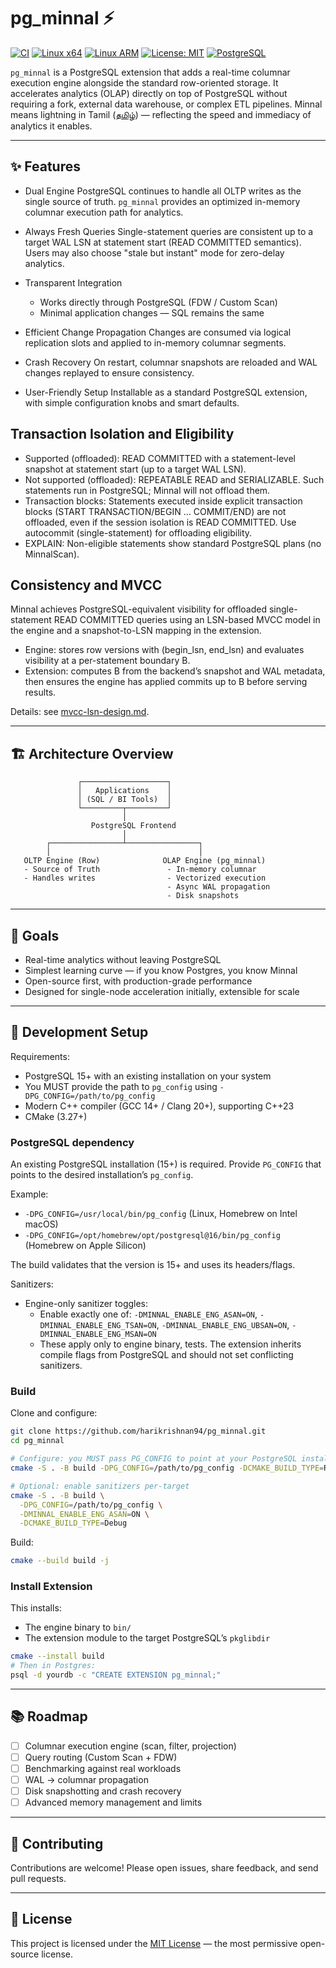 # pg_minnal ⚡️

[![CI](https://github.com/harikrishnan94/minnal/actions/workflows/ci.yml/badge.svg?branch=main)](https://github.com/harikrishnan94/minnal/actions/workflows/ci.yml)
[![Linux x64](https://img.shields.io/github/actions/workflow/status/harikrishnan94/minnal/ci.yml?branch=main&job=Build%20%26%20Test%20%28ubuntu-24.04%2C%20gcc%2C%20RelWithDebInfo%29&label=Linux%20x64&logo=linux)](https://github.com/harikrishnan94/minnal/actions/workflows/ci.yml?query=branch%3Amain+Build%20%26%20Test%20%28ubuntu-24.04%2C%20gcc%2C%20RelWithDebInfo%29)
[![Linux ARM](https://img.shields.io/github/actions/workflow/status/harikrishnan94/minnal/ci.yml?branch=main&job=Build%20%26%20Test%20%28ubuntu-24.04-arm%2C%20gcc%2C%20RelWithDebInfo%29&label=Linux%20ARM&logo=linux)](https://github.com/harikrishnan94/minnal/actions/workflows/ci.yml?query=branch%3Amain+Build%20%26%20Test%20%28ubuntu-24.04-arm%2C%20gcc%2C%20RelWithDebInfo%29)
[![License: MIT](https://img.shields.io/badge/License-MIT-green.svg)](LICENSE)
[![PostgreSQL](https://img.shields.io/badge/PostgreSQL-15%2B-blue)](https://www.postgresql.org/)

`pg_minnal` is a PostgreSQL extension that adds a real-time columnar execution engine alongside the standard row-oriented storage. It accelerates analytics (OLAP) directly on top of PostgreSQL without requiring a fork, external data warehouse, or complex ETL pipelines.
Minnal means lightning in Tamil ([தமிழ்](https://en.wikipedia.org/wiki/Tamil_language)) — reflecting the speed and immediacy of analytics it enables.

---

## ✨ Features

- Dual Engine
  PostgreSQL continues to handle all OLTP writes as the single source of truth. `pg_minnal` provides an optimized in-memory columnar execution path for analytics.

- Always Fresh Queries
  Single-statement queries are consistent up to a target WAL LSN at statement start (READ COMMITTED semantics). Users may also choose "stale but instant" mode for zero-delay analytics.

- Transparent Integration
  - Works directly through PostgreSQL (FDW / Custom Scan)
  - Minimal application changes — SQL remains the same

- Efficient Change Propagation
  Changes are consumed via logical replication slots and applied to in-memory columnar segments.

- Crash Recovery
  On restart, columnar snapshots are reloaded and WAL changes replayed to ensure consistency.

- User-Friendly Setup
  Installable as a standard PostgreSQL extension, with simple configuration knobs and smart defaults.

## Transaction Isolation and Eligibility

- Supported (offloaded): READ COMMITTED with a statement-level snapshot at statement start (up to a target WAL LSN).
- Not supported (offloaded): REPEATABLE READ and SERIALIZABLE. Such statements run in PostgreSQL; Minnal will not offload them.
- Transaction blocks: Statements executed inside explicit transaction blocks (START TRANSACTION/BEGIN … COMMIT/END) are not offloaded, even if the session isolation is READ COMMITTED. Use autocommit (single-statement) for offloading eligibility.
- EXPLAIN: Non-eligible statements show standard PostgreSQL plans (no MinnalScan).

## Consistency and MVCC

Minnal achieves PostgreSQL-equivalent visibility for offloaded single-statement READ COMMITTED queries using an LSN-based MVCC model in the engine and a snapshot-to-LSN mapping in the extension.

- Engine: stores row versions with (begin_lsn, end_lsn) and evaluates visibility at a per-statement boundary B.
- Extension: computes B from the backend’s snapshot and WAL metadata, then ensures the engine has applied commits up to B before serving results.

Details: see [mvcc-lsn-design.md](./mvcc-lsn-design.md).

---

## 🏗️ Architecture Overview

```
               ┌───────────────────┐
               │   Applications    │
               │ (SQL / BI Tools)  │
               └─────────┬─────────┘
                         │
                  PostgreSQL Frontend
                         │
        ┌────────────────┴────────────────┐
        │                                 │
   OLTP Engine (Row)              OLAP Engine (pg_minnal)
   - Source of Truth               - In-memory columnar
   - Handles writes                - Vectorized execution
                                   - Async WAL propagation
                                   - Disk snapshots
```

---

## 🚀 Goals

- Real-time analytics without leaving PostgreSQL
- Simplest learning curve — if you know Postgres, you know Minnal
- Open-source first, with production-grade performance
- Designed for single-node acceleration initially, extensible for scale

---

## 🔧 Development Setup

Requirements:
- PostgreSQL 15+ with an existing installation on your system
- You MUST provide the path to `pg_config` using `-DPG_CONFIG=/path/to/pg_config`
- Modern C++ compiler (GCC 14+ / Clang 20+), supporting C++23
- CMake (3.27+)

### PostgreSQL dependency

An existing PostgreSQL installation (15+) is required. Provide `PG_CONFIG` that points to the desired installation’s `pg_config`.

Example:
- `-DPG_CONFIG=/usr/local/bin/pg_config` (Linux, Homebrew on Intel macOS)
- `-DPG_CONFIG=/opt/homebrew/opt/postgresql@16/bin/pg_config` (Homebrew on Apple Silicon)

The build validates that the version is 15+ and uses its headers/flags.

Sanitizers:
- Engine-only sanitizer toggles:
  - Enable exactly one of: `-DMINNAL_ENABLE_ENG_ASAN=ON`, `-DMINNAL_ENABLE_ENG_TSAN=ON`, `-DMINNAL_ENABLE_ENG_UBSAN=ON`, `-DMINNAL_ENABLE_ENG_MSAN=ON`
  - These apply only to engine binary, tests. The extension inherits compile flags from PostgreSQL and should not set conflicting sanitizers.

### Build

Clone and configure:

```bash
git clone https://github.com/harikrishnan94/pg_minnal.git
cd pg_minnal

# Configure: you MUST pass PG_CONFIG to point at your PostgreSQL installation
cmake -S . -B build -DPG_CONFIG=/path/to/pg_config -DCMAKE_BUILD_TYPE=RelWithDebInfo

# Optional: enable sanitizers per-target
cmake -S . -B build \
  -DPG_CONFIG=/path/to/pg_config \
  -DMINNAL_ENABLE_ENG_ASAN=ON \
  -DCMAKE_BUILD_TYPE=Debug
```

Build:

```bash
cmake --build build -j
```

### Install Extension

This installs:
- The engine binary to `bin/`
- The extension module to the target PostgreSQL’s `pkglibdir`

```bash
cmake --install build
# Then in Postgres:
psql -d yourdb -c "CREATE EXTENSION pg_minnal;"
```

---

## 📚 Roadmap

- [ ] Columnar execution engine (scan, filter, projection)
- [ ] Query routing (Custom Scan + FDW)
- [ ] Benchmarking against real workloads
- [ ] WAL → columnar propagation
- [ ] Disk snapshotting and crash recovery
- [ ] Advanced memory management and limits

---

## 🤝 Contributing

Contributions are welcome!
Please open issues, share feedback, and send pull requests.

---

## 📜 License

This project is licensed under the [MIT License](LICENSE) — the most permissive open-source license.
